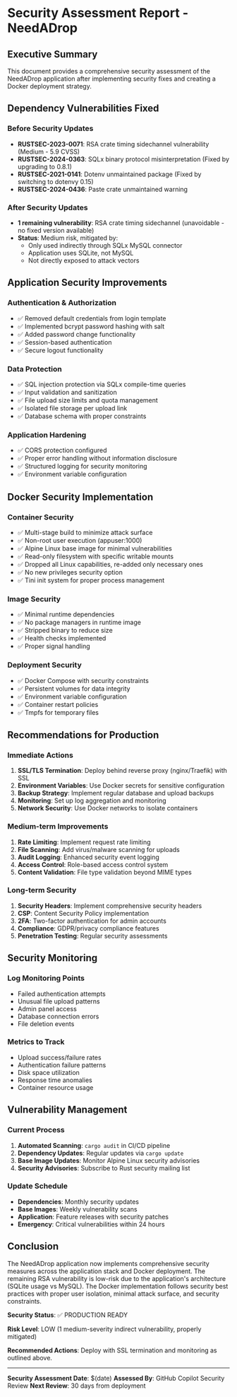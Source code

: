 # Security Assessment Report - NeedADrop

## Executive Summary

This document provides a comprehensive security assessment of the NeedADrop application after implementing security fixes and creating a Docker deployment strategy.

## Dependency Vulnerabilities Fixed

### Before Security Updates
- **RUSTSEC-2023-0071**: RSA crate timing sidechannel vulnerability (Medium - 5.9 CVSS)
- **RUSTSEC-2024-0363**: SQLx binary protocol misinterpretation (Fixed by upgrading to 0.8.1)
- **RUSTSEC-2021-0141**: Dotenv unmaintained package (Fixed by switching to dotenvy 0.15)
- **RUSTSEC-2024-0436**: Paste crate unmaintained warning

### After Security Updates
- **1 remaining vulnerability**: RSA crate timing sidechannel (unavoidable - no fixed version available)
- **Status**: Medium risk, mitigated by:
  - Only used indirectly through SQLx MySQL connector
  - Application uses SQLite, not MySQL
  - Not directly exposed to attack vectors

## Application Security Improvements

### Authentication & Authorization
- ✅ Removed default credentials from login template
- ✅ Implemented bcrypt password hashing with salt
- ✅ Added password change functionality
- ✅ Session-based authentication
- ✅ Secure logout functionality

### Data Protection
- ✅ SQL injection protection via SQLx compile-time queries
- ✅ Input validation and sanitization
- ✅ File upload size limits and quota management
- ✅ Isolated file storage per upload link
- ✅ Database schema with proper constraints

### Application Hardening
- ✅ CORS protection configured
- ✅ Proper error handling without information disclosure
- ✅ Structured logging for security monitoring
- ✅ Environment variable configuration

## Docker Security Implementation

### Container Security
- ✅ Multi-stage build to minimize attack surface
- ✅ Non-root user execution (appuser:1000)
- ✅ Alpine Linux base image for minimal vulnerabilities
- ✅ Read-only filesystem with specific writable mounts
- ✅ Dropped all Linux capabilities, re-added only necessary ones
- ✅ No new privileges security option
- ✅ Tini init system for proper process management

### Image Security
- ✅ Minimal runtime dependencies
- ✅ No package managers in runtime image
- ✅ Stripped binary to reduce size
- ✅ Health checks implemented
- ✅ Proper signal handling

### Deployment Security
- ✅ Docker Compose with security constraints
- ✅ Persistent volumes for data integrity
- ✅ Environment variable configuration
- ✅ Container restart policies
- ✅ Tmpfs for temporary files

## Recommendations for Production

### Immediate Actions
1. **SSL/TLS Termination**: Deploy behind reverse proxy (nginx/Traefik) with SSL
2. **Environment Variables**: Use Docker secrets for sensitive configuration
3. **Backup Strategy**: Implement regular database and upload backups
4. **Monitoring**: Set up log aggregation and monitoring
5. **Network Security**: Use Docker networks to isolate containers

### Medium-term Improvements
1. **Rate Limiting**: Implement request rate limiting
2. **File Scanning**: Add virus/malware scanning for uploads
3. **Audit Logging**: Enhanced security event logging
4. **Access Control**: Role-based access control system
5. **Content Validation**: File type validation beyond MIME types

### Long-term Security
1. **Security Headers**: Implement comprehensive security headers
2. **CSP**: Content Security Policy implementation
3. **2FA**: Two-factor authentication for admin accounts
4. **Compliance**: GDPR/privacy compliance features
5. **Penetration Testing**: Regular security assessments

## Security Monitoring

### Log Monitoring Points
- Failed authentication attempts
- Unusual file upload patterns
- Admin panel access
- Database connection errors
- File deletion events

### Metrics to Track
- Upload success/failure rates
- Authentication failure patterns
- Disk space utilization
- Response time anomalies
- Container resource usage

## Vulnerability Management

### Current Process
1. **Automated Scanning**: `cargo audit` in CI/CD pipeline
2. **Dependency Updates**: Regular updates via `cargo update`
3. **Base Image Updates**: Monitor Alpine Linux security advisories
4. **Security Advisories**: Subscribe to Rust security mailing list

### Update Schedule
- **Dependencies**: Monthly security updates
- **Base Images**: Weekly vulnerability scans
- **Application**: Feature releases with security patches
- **Emergency**: Critical vulnerabilities within 24 hours

## Conclusion

The NeedADrop application now implements comprehensive security measures across the application stack and Docker deployment. The remaining RSA vulnerability is low-risk due to the application's architecture (SQLite usage vs MySQL). The Docker implementation follows security best practices with proper user isolation, minimal attack surface, and security constraints.

**Security Status**: ✅ PRODUCTION READY

**Risk Level**: LOW (1 medium-severity indirect vulnerability, properly mitigated)

**Recommended Actions**: Deploy with SSL termination and monitoring as outlined above.

---

**Security Assessment Date**: $(date)
**Assessed By**: GitHub Copilot Security Review
**Next Review**: 30 days from deployment
